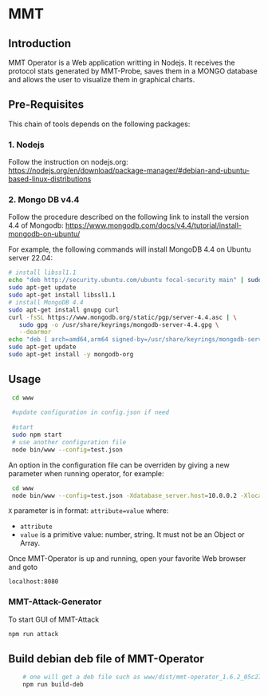 # MMT 

## Introduction

MMT Operator is a Web application writting in Nodejs. It receives the protocol stats generated by MMT-Probe, saves them in a MONGO database and allows the user to visualize them in graphical charts. 

## Pre-Requisites

This chain of tools depends on the following packages:

### 1. Nodejs 

Follow the instruction on nodejs.org: https://nodejs.org/en/download/package-manager/#debian-and-ubuntu-based-linux-distributions

### 2. Mongo DB v4.4

Follow the procedure described on the following link to install the version 4.4 of Mongodb: https://www.mongodb.com/docs/v4.4/tutorial/install-mongodb-on-ubuntu/

For example, the following commands will install MongoDB 4.4 on Ubuntu server 22.04:

```bash
# install libssl1.1
echo "deb http://security.ubuntu.com/ubuntu focal-security main" | sudo tee /etc/apt/sources.list.d/focal-security.list
sudo apt-get update
sudo apt-get install libssl1.1
# install MongoDB 4.4
sudo apt-get install gnupg curl
curl -fsSL https://www.mongodb.org/static/pgp/server-4.4.asc | \
   sudo gpg -o /usr/share/keyrings/mongodb-server-4.4.gpg \
   --dearmor
echo "deb [ arch=amd64,arm64 signed-by=/usr/share/keyrings/mongodb-server-4.4.gpg ] https://repo.mongodb.org/apt/ubuntu focal/mongodb-org/4.4 multiverse" | sudo tee /etc/apt/sources.list.d/mongodb-org-4.4.list
sudo apt-get update
sudo apt-get install -y mongodb-org
```

## Usage

```bash
 cd www
 
 #update configuration in config.json if need
     
 #start
 sudo npm start
 # use another configuration file
 node bin/www --config=test.json
```

An option in the configuration file can be overriden by giving a new parameter when running operator, for example:

```bash
 cd www
 node bin/www --config=test.json -Xdatabase_server.host=10.0.0.2 -Xlocal_network.0.ip=192.168.1.0
```

`X` parameter is in format: `attribute=value` where:
 
- `attribute`
- `value` is a primitive value: number, string. It must not be an Object or Array.

Once MMT-Operator is up and running, open your favorite Web browser and goto

    localhost:8080

### MMT-Attack-Generator

To start GUI of MMT-Attack
```bash
npm run attack
```

## Build debian deb file of MMT-Operator 

```bash
    # one will get a deb file such as www/dist/mmt-operator_1.6.2_05c27df_2017-05-05.deb
    npm run build-deb
```
